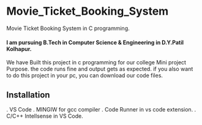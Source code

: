 # Movie_Ticket_Booking_System
Movie Ticket Booking System in C programming.

#### I am pursuing B.Tech in Computer Science & Engineering in D.Y.Patil Kolhapur.
We have Built this project in c programming for our college Mini project Purpose. the code runs fine and output gets as expected. if you also want to do this project in your pc, you can download our code files.

## Installation
. VS Code 
. MINGIW for gcc compiler
. Code Runner in vs code extension.
. C/C++ Intellsense in VS Code. 





